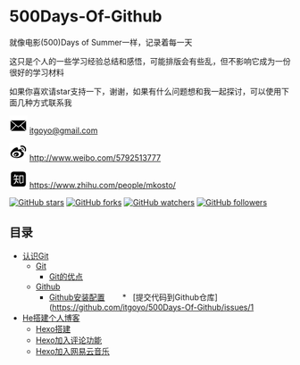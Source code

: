 # 500Days-Of-Github
就像电影(500)Days of Summer一样，记录着每一天

这只是个人的一些学习经验总结和感悟，可能排版会有些乱，但不影响它成为一份很好的学习材料

如果你喜欢请star支持一下，谢谢，如果有什么问题想和我一起探讨，可以使用下面几种方式联系我

![邮箱](/img/邮箱.png)    itgoyo@gmail.com

![微博](/img/微博.png)    http://www.weibo.com/5792513777

![知乎](/img/知乎.png)    https://www.zhihu.com/people/mkosto/

[![GitHub stars](https://img.shields.io/github/stars/itgoyo/500Days-Of-Github.svg?style=social&label=Star)](https://github.com/itgoyo/500Days-Of-Github) [![GitHub forks](https://img.shields.io/github/forks/itgoyo/500Days-Of-Github.svg?style=social&label=Fork)](https://github.com/itgoyo/500Days-Of-Github/fork) [![GitHub watchers](https://img.shields.io/github/watchers/itgoyo/500Days-Of-Github.svg?style=social&label=Watch)](https://github.com/itgoyo/500Days-Of-Github) [![GitHub followers](https://img.shields.io/github/followers/itgoyo.svg?style=social&label=Follow)](https://github.com/itgoyo/500Days-Of-Github)

目录
---

*   [认识Git](https://github.com/itgoyo/500Days-Of-Github/issues/1)
    *   [Git](https://github.com/itgoyo/500Days-Of-Github/issues/1)
        *   [Git的优点](https://github.com/itgoyo/500Days-Of-Github/issues/1)
    *   [Github](https://github.com/itgoyo/500Days-Of-Github/issues/1)
        *   [Github安装配置](https://github.com/itgoyo/500Days-Of-Github/issues/1)
        *   [提交代码到Github仓库](https://github.com/itgoyo/500Days-Of-Github/issues/1       
*   [He搭建个人博客](https://github.com/itgoyo/500Days-Of-Github/issues2)
    *   [Hexo搭建](https://github.com/itgoyo/500Days-Of-Github/issues2)
    *   [Hexo加入评论功能](https://github.com/itgoyo/500Days-Of-Github/issues2)
    *   [Hexo加入网易云音乐](https://github.com/itgoyo/500Days-Of-Github/issues2)
       
       
